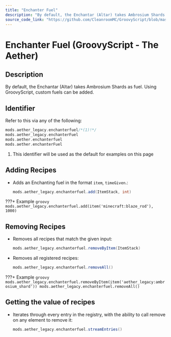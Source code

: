 ```yaml
---
title: "Enchanter Fuel"
description: "By default, the Enchantar (Altar) takes Ambrosium Shards as fuel. Using GroovyScript, custom fuels can be added."
source_code_link: "https://github.com/CleanroomMC/GroovyScript/blob/master/src/main/java/com/cleanroommc/groovyscript/compat/mods/aether_legacy/EnchanterFuel.java"
---
```


# Enchanter Fuel (GroovyScript - The Aether)

## Description

By default, the Enchantar (Altar) takes Ambrosium Shards as fuel. Using GroovyScript, custom fuels can be added.

## Identifier

Refer to this via any of the following:

```groovy hl_lines="1"
mods.aether_legacy.enchanterfuel/*(1)!*/
mods.aether_legacy.enchanterFuel
mods.aether.enchanterfuel
mods.aether.enchanterFuel
```

1. This identifier will be used as the default for examples on this page

## Adding Recipes

- Adds an Enchanting fuel in the format `item`, `timeGiven`.:

    ```groovy
    mods.aether_legacy.enchanterfuel.add(ItemStack, int)
    ```

???+ Example
    ```groovy
    mods.aether_legacy.enchanterfuel.add(item('minecraft:blaze_rod'), 1000)
    ```

## Removing Recipes

- Removes all recipes that match the given input:

    ```groovy
    mods.aether_legacy.enchanterfuel.removeByItem(ItemStack)
    ```

- Removes all registered recipes:

    ```groovy
    mods.aether_legacy.enchanterfuel.removeAll()
    ```

???+ Example
    ```groovy
    mods.aether_legacy.enchanterfuel.removeByItem(item('aether_legacy:ambrosium_shard'))
    mods.aether_legacy.enchanterfuel.removeAll()
    ```

## Getting the value of recipes

- Iterates through every entry in the registry, with the ability to call remove on any element to remove it:

    ```groovy
    mods.aether_legacy.enchanterfuel.streamEntries()
    ```
